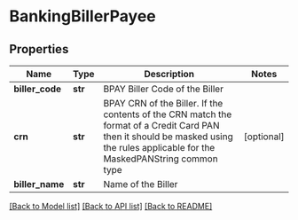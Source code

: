 # BankingBillerPayee

## Properties
Name | Type | Description | Notes
------------ | ------------- | ------------- | -------------
**biller_code** | **str** | BPAY Biller Code of the Biller | 
**crn** | **str** | BPAY CRN of the Biller. If the contents of the CRN match the format of a Credit Card PAN then it should be masked using the rules applicable for the MaskedPANString common type | [optional] 
**biller_name** | **str** | Name of the Biller | 

[[Back to Model list]](../README.md#documentation-for-models) [[Back to API list]](../README.md#documentation-for-api-endpoints) [[Back to README]](../README.md)


